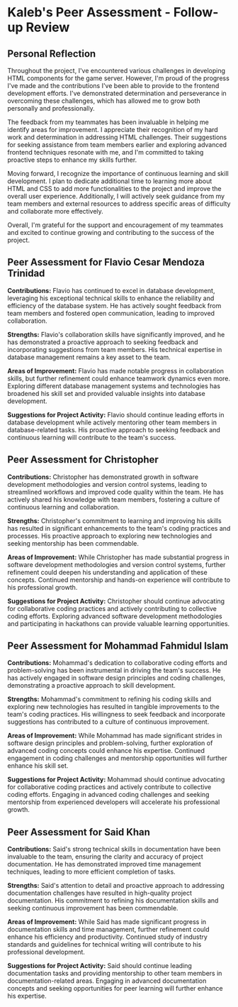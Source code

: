 # Kaleb's Peer Assessment - Follow-up Review

## Personal Reflection

Throughout the project, I've encountered various challenges in developing HTML components for the game server. However, I'm proud of the progress I've made and the contributions I've been able to provide to the frontend development efforts. I've demonstrated determination and perseverance in overcoming these challenges, which has allowed me to grow both personally and professionally.

The feedback from my teammates has been invaluable in helping me identify areas for improvement. I appreciate their recognition of my hard work and determination in addressing HTML challenges. Their suggestions for seeking assistance from team members earlier and exploring advanced frontend techniques resonate with me, and I'm committed to taking proactive steps to enhance my skills further.

Moving forward, I recognize the importance of continuous learning and skill development. I plan to dedicate additional time to learning more about HTML and CSS to add more functionalities to the project and improve the overall user experience. Additionally, I will actively seek guidance from my team members and external resources to address specific areas of difficulty and collaborate more effectively.

Overall, I'm grateful for the support and encouragement of my teammates and excited to continue growing and contributing to the success of the project.

## Peer Assessment for Flavio Cesar Mendoza Trinidad

**Contributions:** Flavio has continued to excel in database development, leveraging his exceptional technical skills to enhance the reliability and efficiency of the database system. He has actively sought feedback from team members and fostered open communication, leading to improved collaboration.

**Strengths:** Flavio's collaboration skills have significantly improved, and he has demonstrated a proactive approach to seeking feedback and incorporating suggestions from team members. His technical expertise in database management remains a key asset to the team.

**Areas of Improvement:** Flavio has made notable progress in collaboration skills, but further refinement could enhance teamwork dynamics even more. Exploring different database management systems and technologies has broadened his skill set and provided valuable insights into database development.

**Suggestions for Project Activity:** Flavio should continue leading efforts in database development while actively mentoring other team members in database-related tasks. His proactive approach to seeking feedback and continuous learning will contribute to the team's success.

## Peer Assessment for Christopher

**Contributions:** Christopher has demonstrated growth in software development methodologies and version control systems, leading to streamlined workflows and improved code quality within the team. He has actively shared his knowledge with team members, fostering a culture of continuous learning and collaboration.

**Strengths:** Christopher's commitment to learning and improving his skills has resulted in significant enhancements to the team's coding practices and processes. His proactive approach to exploring new technologies and seeking mentorship has been commendable.

**Areas of Improvement:** While Christopher has made substantial progress in software development methodologies and version control systems, further refinement could deepen his understanding and application of these concepts. Continued mentorship and hands-on experience will contribute to his professional growth.

**Suggestions for Project Activity:** Christopher should continue advocating for collaborative coding practices and actively contributing to collective coding efforts. Exploring advanced software development methodologies and participating in hackathons can provide valuable learning opportunities.

## Peer Assessment for Mohammad Fahmidul Islam

**Contributions:** Mohammad's dedication to collaborative coding efforts and problem-solving has been instrumental in driving the team's success. He has actively engaged in software design principles and coding challenges, demonstrating a proactive approach to skill development.

**Strengths:** Mohammad's commitment to refining his coding skills and exploring new technologies has resulted in tangible improvements to the team's coding practices. His willingness to seek feedback and incorporate suggestions has contributed to a culture of continuous improvement.

**Areas of Improvement:** While Mohammad has made significant strides in software design principles and problem-solving, further exploration of advanced coding concepts could enhance his expertise. Continued engagement in coding challenges and mentorship opportunities will further enhance his skill set.

**Suggestions for Project Activity:** Mohammad should continue advocating for collaborative coding practices and actively contribute to collective coding efforts. Engaging in advanced coding challenges and seeking mentorship from experienced developers will accelerate his professional growth.

## Peer Assessment for Said Khan

**Contributions:** Said's strong technical skills in documentation have been invaluable to the team, ensuring the clarity and accuracy of project documentation. He has demonstrated improved time management techniques, leading to more efficient completion of tasks.

**Strengths:** Said's attention to detail and proactive approach to addressing documentation challenges have resulted in high-quality project documentation. His commitment to refining his documentation skills and seeking continuous improvement has been commendable.

**Areas of Improvement:** While Said has made significant progress in documentation skills and time management, further refinement could enhance his efficiency and productivity. Continued study of industry standards and guidelines for technical writing will contribute to his professional development.

**Suggestions for Project Activity:** Said should continue leading documentation tasks and providing mentorship to other team members in documentation-related areas. Engaging in advanced documentation concepts and seeking opportunities for peer learning will further enhance his expertise.
